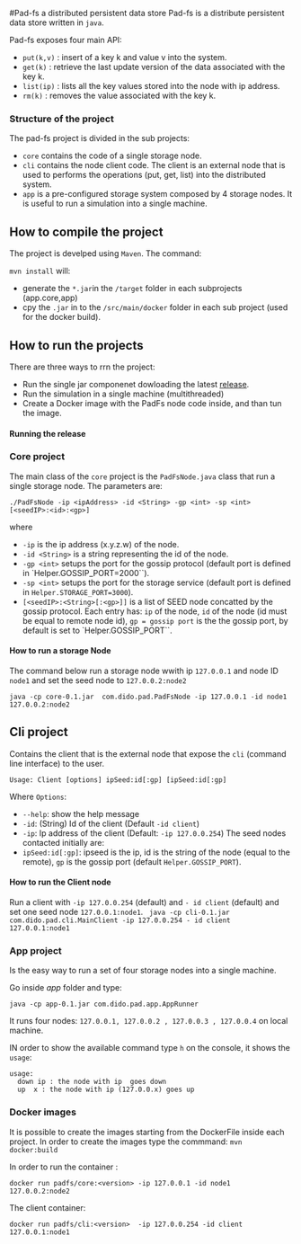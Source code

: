#Pad-fs a distributed  persistent data store 
Pad-fs is a distribute persistent data store written in `java`. 

Pad-fs exposes four main API:
- `put(k,v)` : insert of a key k and value v into the system.
- `get(k)` : retrieve the last update version of the data associated with the key k.
- `list(ip)` : lists all the key values stored into the node with ip address.
- `rm(k)` : removes the value associated with the key k.

### Structure of the project
The pad-fs project is divided in the sub projects:
- `core` contains the code of a single storage node.
- `cli` contains the node client code. The client is an external node that is used to performs the operations (put, get, list) into the distributed system.
-  `app` is a pre-configured  storage system composed by 4 storage nodes. It is useful to run a simulation into a single machine.

## How to compile the project
The project is develped using `Maven`.
The command: 

`mvn install` will:
- generate the `*.jar`in the  `/target` folder in each subprojects (app.core,app)
- cpy the `.jar` in to the `/src/main/docker` folder in each sub project (used for the docker build).


## How to run the projects
There are three ways to rrn the project:

- Run the single jar componenet dowloading the  latest [release](https://github.com/dido18/PAD-FileSystem/releases). 
- Run the simulation in a single machine (multithreaded)
- Create a Docker image with the PadFs node code inside, and than tun the image.


#### Running the release
### Core project
The main class of the `core` project is the `PadFsNode.java` class that run a single storage node.
The parameters are:

`./PadFsNode -ip <ipAddress> -id <String> -gp <int> -sp <int>  [<seedIP>:<id>:<gp>]`

where
- `-ip` is the ip address (x.y.z.w) of the node.
- `-id <String>` is a string representing the id of the node.
- `-gp <int>` setups the port for the gossip protocol (default port is defined in `Helper.GOSSIP_PORT=2000``).
- `-sp <int>` setups the port for the storage service (default port is defined in `Helper.STORAGE_PORT=3000`).
- `[<seedIP>:<String>[:<gp>]]` is a list of SEED node concatted by the gossip protocol. Each entry has: `ip` of the node, `id` of the node (id must be equal to remote node id),  `gp = gossip port` is the the gossip port, by default is set to `Helper.GOSSIP_PORT``.

#### How to run a storage Node
The command below run a storage node wwith ip `127.0.0.1` and node ID `node1` and set the seed node to `127.0.0.2:node2`

`java -cp core-0.1.jar  com.dido.pad.PadFsNode -ip 127.0.0.1 -id node1 127.0.0.2:node2`

## Cli project

Contains the client that is the external node that expose the `cli` (command line interface) to the user.

`Usage: Client [options] ipSeed:id[:gp] [ipSeed:id[:gp]`

Where `Options`:
  -  `--help`: show the help message
  -  `-id`: (String) Id of the client (Default  `-id client`)
  - `-ip`: Ip address of the client (Default: `-ip 127.0.0.254`)
The seed nodes contacted initially are:
  - `ipSeed:id[:gp]`: ipseed is the ip, id is the string of the node (equal to the remote), `gp` is the gossip port (default `Helper.GOSSIP_PORT`).
  
#### How to run the Client node
Run a client with `-ip 127.0.0.254` (default) and `- id client` (default) and set one seed node `127.0.0.1:node1`.
` java -cp cli-0.1.jar com.dido.pad.cli.MainClient -ip 127.0.0.254 - id client 127.0.0.1:node1`


### App project
Is the easy way to run a set of four storage nodes into a single machine.

Go inside *app* folder and type:

`java -cp app-0.1.jar com.dido.pad.app.AppRunner`

It runs four nodes: `127.0.0.1, 127.0.0.2 , 127.0.0.3 , 127.0.0.4` on local machine.

IN order to show the available command type `h` on the console, it shows the `usage`:
```
usage: 
  down ip : the node with ip  goes down 
  up  x : the node with ip (127.0.0.x) goes up 
```


### Docker images
It is possible to create the images starting from the DockerFile inside each project.
In order to create the images type the commmand:
`mvn docker:build`

In order to run the container :

`docker run padfs/core:<version> -ip 127.0.0.1 -id node1 127.0.0.2:node2`

The client container:

`docker run padfs/cli:<version>  -ip 127.0.0.254 -id client 127.0.0.1:node1`
